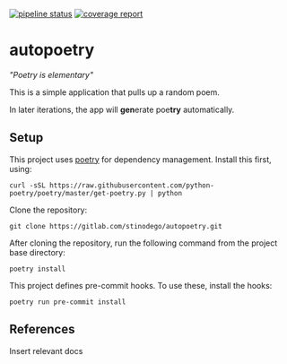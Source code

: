 [![pipeline status](https://gitlab.com/stinodego/autopoetry/badges/develop/pipeline.svg)](https://gitlab.com/stinodego/autopoetry/-/commits/develop)
[![coverage report](https://gitlab.com/stinodego/autopoetry/badges/develop/coverage.svg)](https://gitlab.com/stinodego/autopoetry/-/commits/develop)

# autopoetry

_"Poetry is elementary"_

This is a simple application that pulls up a random poem.

In later iterations, the app will **gen**erate poe**try** automatically.

## Setup

This project uses [poetry](https://python-poetry.org/) for dependency management. Install this first, using:

`curl -sSL https://raw.githubusercontent.com/python-poetry/poetry/master/get-poetry.py | python`

Clone the repository:

`git clone https://gitlab.com/stinodego/autopoetry.git`

After cloning the repository, run the following command from the project base directory:

`poetry install`

This project defines pre-commit hooks. To use these, install the hooks:

`poetry run pre-commit install`


## References

Insert relevant docs
